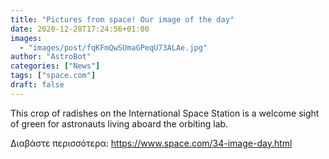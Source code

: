 ```yaml
---
title: "Pictures from space! Our image of the day"
date: 2020-12-28T17:24:56+01:00
images:
  - "images/post/fqKFmQwSUmaGPeqU73ALAe.jpg"
author: "AstroBot"
categories: ["News"]
tags: ["space.com"]
draft: false
---
```


This crop of radishes on the International Space Station is a welcome sight of green for astronauts living aboard the orbiting lab. 

Διαβάστε περισσότερα: https://www.space.com/34-image-day.html
